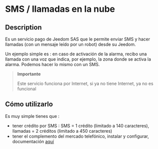 # SMS / llamadas en la nube

## Description

Es un servicio pago de Jeedom SAS que le permite enviar SMS y hacer llamadas (con un mensaje leído por un robot) desde su Jeedom.

Un ejemplo simple es : en caso de activación de la alarma, recibo una llamada con una voz que indica, por ejemplo, la zona donde se activa la alarma. Podemos hacer lo mismo con un SMS.

> **Importante**
>
> Este servicio funciona por Internet, si ya no tiene Internet, ya no es funcional

## Cómo utilizarlo 

Es muy simple tienes que : 

- tener crédito por SMS  : SMS = 1 crédito (limitado a 140 caracteres), llamadas = 2 créditos (limitado a 450 caracteres)
- tener el complemento del mercado telefónico, instalar y configurar, documentación [aquí](https://jeedom.github.io/plugin-phonemarket/es_ES/)
